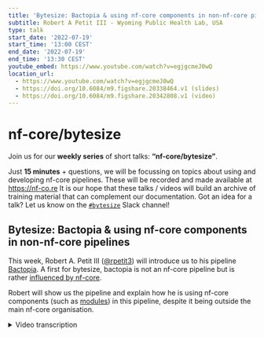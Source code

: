 ```yaml
---
title: 'Bytesize: Bactopia & using nf-core components in non-nf-core pipelines'
subtitle: Robert A Petit III - Wyoming Public Health Lab, USA
type: talk
start_date: '2022-07-19'
start_time: '13:00 CEST'
end_date: '2022-07-19'
end_time: '13:30 CEST'
youtube_embed: https://www.youtube.com/watch?v=egjgcmeJ0wQ
location_url:
  - https://www.youtube.com/watch?v=egjgcmeJ0wQ
  - https://doi.org/10.6084/m9.figshare.20338464.v1 (slides)
  - https://doi.org/10.6084/m9.figshare.20342808.v1 (video)
---
```


# nf-core/bytesize

Join us for our **weekly series** of short talks: **“nf-core/bytesize”**.

Just **15 minutes** + questions, we will be focussing on topics about using and developing nf-core pipelines.
These will be recorded and made available at <https://nf-co.re>
It is our hope that these talks / videos will build an archive of training material that can complement our documentation. Got an idea for a talk? Let us know on the [`#bytesize`](https://nfcore.slack.com/channels/bytesize) Slack channel!

## Bytesize: Bactopia & using nf-core components in non-nf-core pipelines

This week, Robert A. Petit III ([@rpetit3](https://github.com/rpetit3)) will introduce us to his pipeline [Bactopia](https://github.com/bactopia/bactopia). A first for bytesize, bactopia is not an nf-core pipeline but is rather [influenced by nf-core](https://bactopia.github.io/acknowledgements/#nf-core).

Robert will show us the pipeline and explain how he is using nf-core components (such as [modules](https://nf-co.re/modules)) in this pipeline, despite it being outside the main nf-core organisation.

<details markdown="1"><summary>Video transcription</summary>
**Note: The content has been edited for reader-friendliness**

[0:01](https://www.youtube.com/watch?v=egjgcmeJ0wQ&t=1)
(host) Hello everyone my name is Franziska Bonath, I'm the today's host for the bytesize talk and with me is Robert Petit. He is from the Wyoming public health laboratory and is going to talk about bactopia which is not part of nf-core but it's using nf-core components and nf-core pipelines, so off to you!

[0:28](https://www.youtube.com/watch?v=egjgcmeJ0wQ&t=28)
(host) I'm so sorry I did mute you by mistake. You can unmute yourself. I'm sure...
There we go!
(host) I'm so sorry!
No don't worry about it!

[0:50](https://www.youtube.com/watch?v=egjgcmeJ0wQ&t=50)
Thank you for having me. I'm super excited to be here today. I'll just be introducing you to bactopia. I'll give you a few use cases of how I'm using
nf-core components in bactopia. But first a little motivation on how bactopia came up. Over the last 10 years we saw a a quite nice growth in the publicly available bacterial genomes. From ENA/SRA/DDBJ we went from about 7500 in 2010 to about 1.5 million. While that pales in comparison to COVID, which I think is 12 million plus now, for bacteria that is quite a lot. Over these last 10 years we've also seen the rise of containers and package managers, such as docker, singularity and bioconda. And then workflow managers and the curators behind those, such as nextflow and nf-core. At 2010 maybe we couldn't use all the data but it really starts in 2022, it really makes you wonder: can we make use of all these publicly developed genomes? In 2010 I remember, passing tar balls with binaries and then emailing the sequencing instrument groups say "can I get a binary to your assembler?" and stuff like that. There was no real... It was just "make install" and hope it installs.

[2:28](https://www.youtube.com/watch?v=egjgcmeJ0wQ&t=148)
Now in 2022 I think we have the tools and we have the talent to start gluing all this stuff together and start using these data in our own analyses. Once you know why would we want to use this data. A good example is, if you have a small outbreak at your local hospital, or a foodborne illness that comes out of some carnivor and you want to compare your genomes to what's already been sequenced. That's a nice use case of making use of those 1.5 million genomes that are available. To address this, Tim Read, who's at Emory University and was my master's and phd mentor, him and I develop bactopia, which is a nextflow DSL2 pipeline for the complete analysis of bacterial genomes. Because it's written in nextflow you can go from a single genome to tens of thousands of genomes with a simple parameter change.

[3:33](https://www.youtube.com/watch?v=egjgcmeJ0wQ&t=213)
We were able to use bactopia to process six to seven thousand genomes in just five days using AWS. A lot of that was being able to prototype on a laptop and then switch to our AWS profile and "boom!", we're off and going. Kudos to the nextflow for most of that. In bactopia we try to include as many nf-core practices as we can, to ensure things like reproducibility and audit logs and all that. Because it's nextflow it's extremely portable and you can go laptop, HPC at your university or something between all the cloud platforms within just a few parameter changes.

[4:28](https://www.youtube.com/watch?v=egjgcmeJ0wQ&t=268)
A few highlights about bactopia. It supports Illumina and nanopore reads. These can be from your local machine or from publicly available databases, such as SRA or ENA. It includes more than 140 bioinformatic tools. There are 45 bactopia tools, which are completely separate workflows, which I'll get into shortly. It's been extensively tested with more than 100 tests, tested more than 10.000 output files. It's easily installed through bioconda, docker, or singularity and I've gone through great efforts to make sure it's well documented.

[5:09](https://www.youtube.com/watch?v=egjgcmeJ0wQ&t=309)
Some design principles behind bactopia. One bactopia requires all tools that are included in it to be available from bioconda. The main reasons is because it's 2022. People shouldn't have to figure out how to install a tool now. It should be able to either use a container or some sort of conda. It should be an easy, simple process and because bioconda has the downstream containerization, so every recipe gets a docker container through bio-containers and a singularity image through galaxy project, we have all those tools necessary to start using these immediately. I also require all modules and bactopia tools to also be available from nf-core modules. If it's not there we add it. Bactopia should be easy to install and adaptable to the user's needs. Converting to DSL2 has made this much, much easier.

[6:14](https://www.youtube.com/watch?v=egjgcmeJ0wQ&t=374)
There are three sides to bactopia. You can think of these as checkpoints between the three. There's bactopia helpers, bactopia and bactopia tools. The bactopia helpers help you get started using bactopia. These are your pre-analysis steps or some commands to post analysis, get information. One is the bactopia citations, which will print out citations for all the tools used by bactopia. The bactopia datasets command allows you to go and download publicly available data sets, that can supplement your analysis. These include things like RefSeq and GenBank sketches, as well as pub MLST schemas and many more. The bactopia download command will pre-build conda environments for you, pull docker containers, or download singularity images as a pre-step so that you're not doing that while you're starting to process the nextflow. The bactopia prepare will create a file of file name similar to the sample sheet that you see in many of the nf-core pipelines. This allows you to really process as many genomes as you want. The bactopia search, one of my favorite, it takes a query, queries ENA's API, then returns a list of experiment accessions that you can then feed to bactopia to download and start processing.

[7:49](https://www.youtube.com/watch?v=egjgcmeJ0wQ&t=469)
The main bactopia pipeline includes all the standard steps in a bacterial genome analysis: Gather samples, QC the reads, the simple genomes. You can sketch your genomes and then query against RefSeq or GenBank, call SNPs, ... All the standard things that you would expect in a bacterial genomics pipeline. It allows Illumina or nanopore reads, SRA accessions, NCBI accessions or local assemblies, if for some reason that's all you have. There are all also some jump off, where basically the sample will stop being processed, if there's things such as poor quality, something that's gonna likely cause downstream failure. Bactopia will do its best to catch those, so that way it doesn't stop the whole pipeline. Once everything's processed you get it in this nice standard directory structure. It's this directory structure that bactopia tools take advantage of. Bactopia tools are essentially more workflows for more science. By looking at that standard directory structure, you can run a bactopia tool, which can include a single tool like Kleborate or TB Profiler, and then it'll go and find the files that it needs and run everything for you. You can connect multiple modules together for something like a pangenome type analysis, where you're running PIRATE and creating a core genome phylogeny. The bactopia tools, because of the directory structure, will find all those files that you need. There are currently more than 45 different bactopia tools. Because it is DSL2 I've been able to framework this and make it a streamlined process.

[9:46](https://www.youtube.com/watch?v=egjgcmeJ0wQ&t=586)
In just a few steps you can go from raw data to investigating results: (1) Sequence your genomes, (2) install bactopia through conda, docker, singularity, (3) if you want to include public data you can use bactopia search. (4) If you want to include publicly available data sets, which I always recommend to supplement your analysis, use the bactopia datasets command, and then (5) you can create a file of filenames to process thousands of genomes, if you want to using bacteria prepare. You use (6) the bactopia command to process all your samples independently and then (7) further analyze these with bacteria tools. (8) By the end of it you just have a bunch of output files that you get to sift through and figure out: can we answer our question, that we hopefully asked before sequencing these genomes.

[10:43](https://www.youtube.com/watch?v=egjgcmeJ0wQ&t=643)
Most of this has been made easier and more achievable in bactopia by adopting nf-core components. If you're on the outside wondering, should I make an nf-core pipeline or should I just keep doing what I'm doing and start adopting some of their practices, or should I just go do my own thing, I think you're the target audience here. Over these next few slides you can get an idea of how I am making use of numerous nf-core components, without actually being an nf-core pipeline. Honestly, I don't think it's so much about the nf-core practices and components and more about the people behind nf-core. You jump on the slack group, and you got a question, and there's many people that are willing to help out. They've probably seen it, especially many of the error messages that you come about in bioinformatics. I think at minimum you should hop onto the slack group and just start participating and get an idea of all the things happening with nexflow.

[12:02](https://www.youtube.com/watch?v=egjgcmeJ0wQ&t=722)
Here are a few ways I'm making use of nf-core components in bactopia. First the nf-core library, which is that lib folder in all the nf-core pipelines. Bactopia has 45 different workflows that you can execute from a single entry point. So there's a parameter that says "I want to run the pangenome bactopia tool" or "I want to run the bactopia main workflow". Those all come in through the same main .nf file. To achieve this I adapted the nf-core library, because 1, it handles all the argument parts, and it has super nice outputs. It does auditing and you can set it up to send emails and all that. Also by using that, you set yourself up to be compatible with nextflow tower, which is quite nice.
But I wanted to be able to programmatically import config and json files. On the bactopia side, I have a dynamic import, that looks at a workflow config and determines based on that, which files it needs to import. That way I can run 45+ different workflows from the same entry point, which is quite nice, because previously it would have been 45 different main .workflows that I was maintaining.

[13:32](https://www.youtube.com/watch?v=egjgcmeJ0wQ&t=812)
Nf-core modules in bactopia. When I converted DSL2, it was suggested to me that I should consider making use of nf-core modules. I had previously participated in some of the hackathons and was quite fond of nf-core modules, so it was super easy to say, okay, if I'm going to include a bactopia tool, it should also be on nf-core modules.

[13:56](https://www.youtube.com/watch?v=egjgcmeJ0wQ&t=836)
On the bactopia side, I do some slight modifications. These slides will be available later. There's links to compare the two, there's many links in in these slides. Some of those modifications are mostly just adapting to use pre-built conda environments. Just the way I import and export files. I've also adopted a similar pytest framework for bactopia, that is implemented in nf-core modules. This allows me to test every step in bactopia and bactopia tools. This has saved my butt quite a bit, when it comes to submitting a new release. Typically it's the conda side where something has changed with the package solver. This also allows me to use self-hosted github action runner. Those modules, like gtdb, which use large databases, are being tested with a real database on my self-hosted github action runner. There's that side effect that we're validating indirectly the nf-core module.

[15:05](https://www.youtube.com/watch?v=egjgcmeJ0wQ&t=905)
Finally, I used the the meta .yaml template for documentation. When I first saw that meta .yaml I was "oh, that would be nice to just build documentation from". I add stuff like citations, some Markdown tables and output trees. The YAMLs are then used to build the documentation using Jinja2 templates, MkDocs material and GitHub actions. This has really saved me a lot of time, by allowing me to write the documentation while building bactopia.

[15:38](https://www.youtube.com/watch?v=egjgcmeJ0wQ&t=938)
What's next for bactopia? I am always waiting to see what's next for nf-core and in the background saying "hey, should I use this or not?". I'm starting to look into multi-qc modules, because bactopia needs some sort of report generation. There will always be more nf-core modules that I'm submitting, because there's always more bactopia tools I want to submit or implement. I really have my eyes on the that issue on nextflow about the future of the config files, because the way I use config files. That could have some some downstream effects on bactopia. I'm interested in making a custom workflow for surveillance, here at bactopia. The more I use rich-click I just want to rich-click everything. Expect an enhanced cli here soon.
Don't hesitate to reach out if you think I can help you get started on your non nf-core pipeline and using nf-core modules.

[16:37](https://www.youtube.com/watch?v=egjgcmeJ0wQ&t=997)
Thank you and I will take any questions folks have.
(host) Thank you very much. I have enabled now for everyone to unmute themselves, if they have questions. Otherwise we can start with the one question that is already in the chat, which is from Olaitan. He is asking: "it seems like bactopia is not in the APT repository, could you work on including it?"
(answer) I don't know much about including tools in the APT repository. It is available from bioconda, so you can "conda install" bactopia. I think there would be many components of bactopia, that aren't in the APT repository, so I don't know how that would work. It would be something you would have to add all the dependencies to the APT repository, and I think the time required for that and the learning, I don't have the bandwidth for at the moment. Definitely consider using the bioconda install and then from there you can use conda, docker, singularity...

[17:55](https://www.youtube.com/watch?v=egjgcmeJ0wQ&t=1075)
(host) okay thank you. Are there any more questions from the audience?

(question) I do have a follow-up question. It's not really based on the APT repository thing, it's the workflow. In terms of the different steps, that bactopia does. I didn't get what Robert meant by the final step that he talked about. Something about the analysis. I was wondering what are the specific things, like what are you measuring at the end of the day with bactopia? Specifically in terms of the omics analysis.
(answer) It's going to include pretty much all your standard bacterial genomics. You're going to QC the reads, how well did you sequence your sample, what's the average read length, all that fun stuff. Then it's going to characterize your sample. what MLST schema? Does it have certain antibiotic resistance genes that you may be interested in? Does it have SNPs and INDELs against a reference genome that you selected? How does it compare to publicly available genomes, does it look like what you expected? If you thought you sequenced the Staphylococcus aureus, and you know it came up as looking more like Enterococcus, that's something. Those are the type of analysis results. On the bactopia documentation there's an overview of the workflow at each step and then output overviews on all the output files that you get for both bactopia and all the bactopia tools. Those output give you a description of what's in the each of the files.

[19:52](https://www.youtube.com/watch?v=egjgcmeJ0wQ&t=1192)
(question) Okay thanks! My final question is, I saw you integrated this with Illumina reads and I believe Nanopore reads. What happened to PacBio?
(answer) Honestly I just haven't been exposed to PacBio data much so far in my analyses and my studies. I think if I start using PacBio, then PacBio data will come in, otherwise I think I would need support from the community to add that type. Just because I don't have the opportunity to use it on a daily basis like I do Illumina and Nanopore. We need someone else to help out there.
(from audience) cool, thanks! Great job! thank you!
(host) thank you very much, are there any other questions?

[20:55](https://www.youtube.com/watch?v=egjgcmeJ0wQ&t=1255)
(host) I don't see anything pop up so, I would like to thank you again, Robert. Everyone else, there is always the chance to ask more questions, if they come later, at the bytesize channel on Slack. I guess you can also contact Robert directly and this video will also be uploaded to Youtube. I would like to thank, apart from Robert of course, the Chan Zuckerberg Initiative, who is funding these talks, and thank you everyone for joining in. Thank you.

</details>
